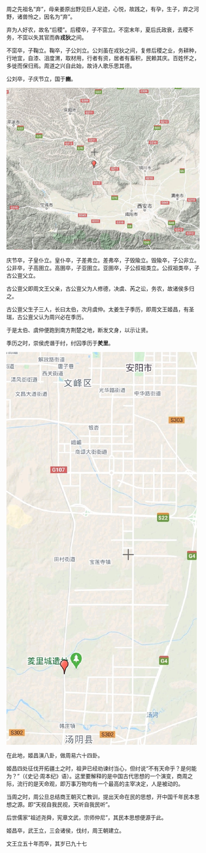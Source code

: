周之先祖名“弃”，母亲姜原出野见巨人足迹，心悦，故践之，有孕，生子，弃之河野，诸兽怜之，因名为“弃”。

弃为人好农，故名“后稷”。后稷卒，子不窋立。不窋末年，夏后氏政衰，去稷不务，不窋以失其官而犇**戎狄**之间。


不窋卒，子鞠立。鞠卒，子公刘立。公刘虽在戎狄之间，复修后稷之业，务耕种，行地宜，自漆、沮度渭，取材用，行者有资，居者有畜积，民赖其庆。百姓怀之，多徙而保归焉。周道之兴自此始，故诗人歌乐思其德。

公刘卒，子庆节立，国于**豳**。

![彬](../地图/豳.ovitalMap.jpg)

庆节卒，子皇仆立。皇仆卒，子差弗立。差弗卒，子毁隃立。毁隃卒，子公非立。公非卒，子高圉立。高圉卒，子亚圉立。亚圉卒，子公叔祖类立。公叔祖类卒，子古公亶父立。

古公亶父即周文王父亲，古公亶父为人修德，决虞、芮之讼，务农，故诸侯多归之。

古公亶父生子三人，长曰太伯，次月虞仲。太姜生子季历，即周文王姬昌，有圣瑞，古公亶父认为周兴必在季历。

于是太伯、虞仲便跑到南方荆楚之地，断发文身，以示让贤。

季历之时，崇侯虎谮于纣，纣囚季历于**羑里**。

![羑里](../地图/羑里.ovitalMap.jpg)

在此地，姬昌演八卦，做周易六十四卦。

姬昌四处征伐开拓疆土之时，祖尹已经劝谏纣当心，但纣说“不有天命乎？是何能为？”（《史记·周本纪》语）。这里要解释的是中国古代思想的一个演变，商周之际，流行的是天命观，即万事万物均有一个最高的主宰决定，人是被动的。

当周之时，周公旦总结商王朝灭亡教训，提出天命在民的思想，开中国千年民本思想之源。即“天视自我民视，天听自我民听”。

后世儒家“祖述尧舜，宪章文武，宗师仲尼”，其民本思想便源于此。

姬昌卒，武王立，三会诸侯，伐纣，周王朝建立。

文王立五十年而卒，其岁已九十七

